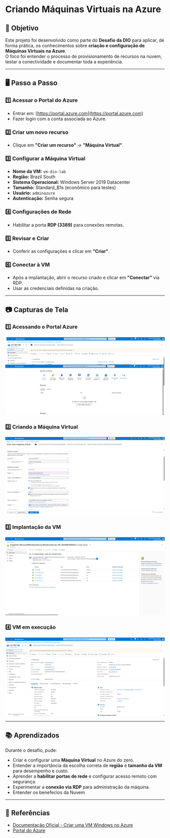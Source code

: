 # Criando Máquinas Virtuais na Azure

## 📌 Objetivo
Este projeto foi desenvolvido como parte do **Desafio da DIO** para aplicar, de forma prática, os conhecimentos sobre **criação e configuração de Máquinas Virtuais na Azure**.  
O foco foi entender o processo de provisionamento de recursos na nuvem, testar a conectividade e documentar toda a experiência.

---

## 🖥️ Passo a Passo

### 1️⃣ Acessar o Portal do Azure
- Entrar em: [https://portal.azure.com](https://portal.azure.com)  
- Fazer login com a conta associada ao Azure.

### 2️⃣ Criar um novo recurso
- Clique em **"Criar um recurso"** → **"Máquina Virtual"**.

### 3️⃣ Configurar a Máquina Virtual
- **Nome da VM:** `vm-dio-lab`  
- **Região:** Brazil South  
- **Sistema Operacional:** Windows Server 2019 Datacenter  
- **Tamanho:** Standard_B1s (econômico para testes)  
- **Usuário:** `adminazure`  
- **Autenticação:** Senha segura

### 4️⃣ Configurações de Rede
- Habilitar a porta **RDP (3389)** para conexões remotas.

### 5️⃣ Revisar e Criar
- Conferir as configurações e clicar em **"Criar"**.

### 6️⃣ Conectar à VM
- Após a implantação, abrir o recurso criado e clicar em **"Conectar"** via RDP.  
- Usar as credenciais definidas na criação.

---

## 📷 Capturas de Tela

### 1️⃣ Acessando o Portal Azure
![Portal Azure](./images/Portal-Azure.png)

### 2️⃣ Criando a Máquina Virtual
![Criação da VM](./images/criacao-vm.png)

### 3️⃣ Implantação da VM
![Implantação da VM](./images/Implantação-vm.png)

### 4️⃣ VM em execução
![VM em Execução](./images/vm-execucao.png)

---

## 📚 Aprendizados

Durante o desafio, pude:
- Criar e configurar uma **Máquina Virtual** no Azure do zero.
- Entender a importância da escolha correta de **região** e **tamanho da VM** para desempenho e custo.
- Aprender a **habilitar portas de rede** e configurar acesso remoto com segurança.
- Experimentar a **conexão via RDP** para administração da máquina.
- Entender os benefecios da Nuvem

---

## 🔗 Referências
- [Documentação Oficial - Criar uma VM Windows no Azure](https://learn.microsoft.com/pt-br/azure/virtual-machines/windows/quick-create-portal)
- [Portal do Azure](https://portal.azure.com)


